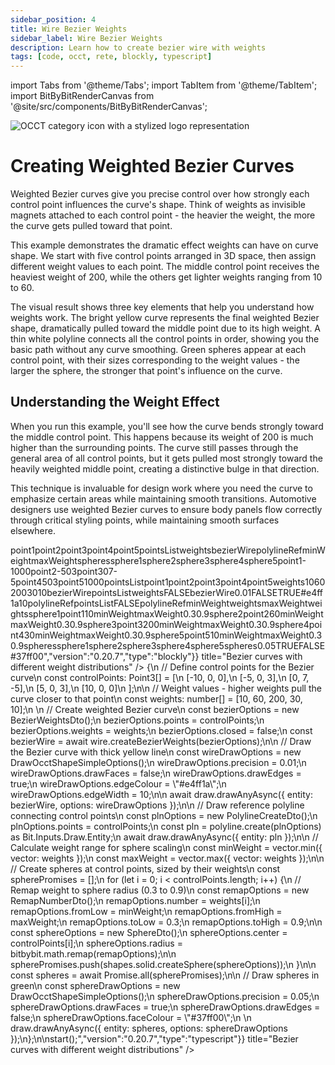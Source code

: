 ```yaml
---
sidebar_position: 4
title: Wire Bezier Weights
sidebar_label: Wire Bezier Weights
description: Learn how to create bezier wire with weights
tags: [code, occt, rete, blockly, typescript]
---
```


import Tabs from '@theme/Tabs';
import TabItem from '@theme/TabItem';
import BitByBitRenderCanvas from '@site/src/components/BitByBitRenderCanvas';

<img 
  class="category-icon-small" 
  src="https://s.bitbybit.dev/assets/icons/white/occt-icon.svg" 
  alt="OCCT category icon with a stylized logo representation" 
  title="OCCT category icon" />

# Creating Weighted Bezier Curves

Weighted Bezier curves give you precise control over how strongly each control point influences the curve's shape. Think of weights as invisible magnets attached to each control point - the heavier the weight, the more the curve gets pulled toward that point.

This example demonstrates the dramatic effect weights can have on curve shape. We start with five control points arranged in 3D space, then assign different weight values to each point. The middle control point receives the heaviest weight of 200, while the others get lighter weights ranging from 10 to 60.

The visual result shows three key elements that help you understand how weights work. The bright yellow curve represents the final weighted Bezier shape, dramatically pulled toward the middle point due to its high weight. A thin white polyline connects all the control points in order, showing you the basic path without any curve smoothing. Green spheres appear at each control point, with their sizes corresponding to the weight values - the larger the sphere, the stronger that point's influence on the curve.

## Understanding the Weight Effect

When you run this example, you'll see how the curve bends strongly toward the middle control point. This happens because its weight of 200 is much higher than the surrounding points. The curve still passes through the general area of all control points, but it gets pulled most strongly toward the heavily weighted middle point, creating a distinctive bulge in that direction.

This technique is invaluable for design work where you need the curve to emphasize certain areas while maintaining smooth transitions. Automotive designers use weighted Bezier curves to ensure body panels flow correctly through critical styling points, while maintaining smooth surfaces elsewhere.

<Tabs groupId="bezier-weights-example">
<TabItem value="rete" label="Rete">
    <BitByBitRenderCanvas
    requireManualStart={true}
    script={{"script":"{\"id\":\"rete-v2-json\",\"nodes\":{\"d93ff9312fbaba0d\":{\"id\":\"d93ff9312fbaba0d\",\"name\":\"bitbybit.occt.shapes.wire.createBezierWeights\",\"customName\":\"bezier weights\",\"async\":true,\"drawable\":true,\"data\":{\"genericNodeData\":{\"hide\":true,\"oneOnOne\":false,\"flatten\":0,\"forceExecution\":false},\"closed\":false},\"inputs\":{\"points\":{\"connections\":[{\"node\":\"71dc37e5bf31abc7\",\"output\":\"list\",\"data\":{}}]},\"weights\":{\"connections\":[{\"node\":\"5e78ae53129348d2\",\"output\":\"result\",\"data\":{}}]}},\"position\":[1474.6086829856026,340.89493244534634]},\"6c71764f860388cb\":{\"id\":\"6c71764f860388cb\",\"name\":\"bitbybit.point.pointXYZ\",\"customName\":\"point xyz\",\"async\":false,\"drawable\":true,\"data\":{\"genericNodeData\":{\"hide\":false,\"oneOnOne\":false,\"flatten\":0,\"forceExecution\":false},\"x\":-10,\"y\":0,\"z\":0},\"inputs\":{},\"position\":[233.46875,142.23828125]},\"262c5b4158e10e7f\":{\"id\":\"262c5b4158e10e7f\",\"name\":\"bitbybit.point.pointXYZ\",\"customName\":\"point xyz\",\"async\":false,\"drawable\":true,\"data\":{\"genericNodeData\":{\"hide\":false,\"oneOnOne\":false,\"flatten\":0,\"forceExecution\":false},\"x\":-5,\"y\":0,\"z\":3},\"inputs\":{},\"position\":[224.73046875,479.984375]},\"aef87dde79aae140\":{\"id\":\"aef87dde79aae140\",\"name\":\"bitbybit.point.pointXYZ\",\"customName\":\"point xyz\",\"async\":false,\"drawable\":true,\"data\":{\"genericNodeData\":{\"hide\":false,\"oneOnOne\":false,\"flatten\":0,\"forceExecution\":false},\"x\":0,\"y\":7,\"z\":-5},\"inputs\":{},\"position\":[224.74154154459637,833.5904947916667]},\"6eb81a9d83fbbfe7\":{\"id\":\"6eb81a9d83fbbfe7\",\"name\":\"bitbybit.point.pointXYZ\",\"customName\":\"point xyz\",\"async\":false,\"drawable\":true,\"data\":{\"genericNodeData\":{\"hide\":false,\"oneOnOne\":false,\"flatten\":0,\"forceExecution\":false},\"x\":5,\"y\":0,\"z\":3},\"inputs\":{},\"position\":[242.77880556002404,1187.0961686117394]},\"8f6ffca91f2b1d12\":{\"id\":\"8f6ffca91f2b1d12\",\"name\":\"bitbybit.point.pointXYZ\",\"customName\":\"point xyz\",\"async\":false,\"drawable\":true,\"data\":{\"genericNodeData\":{\"hide\":false,\"oneOnOne\":false,\"flatten\":0,\"forceExecution\":false},\"x\":10,\"y\":0,\"z\":0},\"inputs\":{},\"position\":[255.1210077869103,1528.317664158235]},\"71dc37e5bf31abc7\":{\"id\":\"71dc37e5bf31abc7\",\"name\":\"bitbybit.lists.createList\",\"customName\":\"create list\",\"data\":{},\"inputs\":{\"listElements\":{\"connections\":[{\"node\":\"6c71764f860388cb\",\"output\":\"result\",\"data\":{}},{\"node\":\"262c5b4158e10e7f\",\"output\":\"result\",\"data\":{}},{\"node\":\"aef87dde79aae140\",\"output\":\"result\",\"data\":{}},{\"node\":\"6eb81a9d83fbbfe7\",\"output\":\"result\",\"data\":{}},{\"node\":\"8f6ffca91f2b1d12\",\"output\":\"result\",\"data\":{}}]}},\"position\":[809.4944869050374,791.4060121932632]},\"5e78ae53129348d2\":{\"id\":\"5e78ae53129348d2\",\"name\":\"bitbybit.json.parse\",\"customName\":\"parse\",\"async\":false,\"drawable\":false,\"data\":{\"genericNodeData\":{\"hide\":false,\"oneOnOne\":false,\"flatten\":0,\"forceExecution\":false},\"text\":\"[10,60,200,30,10]\"},\"inputs\":{},\"position\":[820.9003613826357,1045.8565882239327]},\"1badef86dffd3d2b\":{\"id\":\"1badef86dffd3d2b\",\"name\":\"bitbybit.vector.max\",\"customName\":\"max\",\"async\":false,\"drawable\":false,\"data\":{\"genericNodeData\":{\"hide\":false,\"oneOnOne\":false,\"flatten\":0,\"forceExecution\":false}},\"inputs\":{\"vector\":{\"connections\":[{\"node\":\"5e78ae53129348d2\",\"output\":\"result\",\"data\":{}}]}},\"position\":[1452.8517350042941,1584.36307724802]},\"6628a0dad5393c00\":{\"id\":\"6628a0dad5393c00\",\"name\":\"bitbybit.vector.min\",\"customName\":\"min\",\"async\":false,\"drawable\":false,\"data\":{\"genericNodeData\":{\"hide\":false,\"oneOnOne\":false,\"flatten\":0,\"forceExecution\":false}},\"inputs\":{\"vector\":{\"connections\":[{\"node\":\"5e78ae53129348d2\",\"output\":\"result\",\"data\":{}}]}},\"position\":[1453.5379674005778,1314.9458583914063]},\"708bd3fd447df194\":{\"id\":\"708bd3fd447df194\",\"name\":\"bitbybit.polyline.create\",\"customName\":\"polyline\",\"async\":false,\"drawable\":true,\"data\":{\"genericNodeData\":{\"hide\":false,\"oneOnOne\":false,\"flatten\":0,\"forceExecution\":false},\"isClosed\":false},\"inputs\":{\"points\":{\"connections\":[{\"node\":\"71dc37e5bf31abc7\",\"output\":\"list\",\"data\":{}}]}},\"position\":[1470.8643520387145,15.655298073315691]},\"02f75fd91278ddf0\":{\"id\":\"02f75fd91278ddf0\",\"name\":\"bitbybit.math.remap\",\"customName\":\"remap\",\"async\":false,\"drawable\":false,\"data\":{\"genericNodeData\":{\"hide\":false,\"oneOnOne\":false,\"flatten\":0,\"forceExecution\":false},\"number\":0.5,\"fromLow\":0,\"fromHigh\":1,\"toLow\":0.3,\"toHigh\":0.9},\"inputs\":{\"number\":{\"connections\":[{\"node\":\"a1d8b49442cfbed2\",\"output\":\"result\",\"data\":{}}]},\"fromLow\":{\"connections\":[{\"node\":\"6628a0dad5393c00\",\"output\":\"result\",\"data\":{}}]},\"fromHigh\":{\"connections\":[{\"node\":\"1badef86dffd3d2b\",\"output\":\"result\",\"data\":{}}]}},\"position\":[2340.141780945838,1415.6477847941433]},\"a1d8b49442cfbed2\":{\"id\":\"a1d8b49442cfbed2\",\"name\":\"bitbybit.lists.flatten\",\"customName\":\"flatten\",\"data\":{\"nrLevels\":1},\"inputs\":{\"list\":{\"connections\":[{\"node\":\"5e78ae53129348d2\",\"output\":\"result\",\"data\":{}}]}},\"position\":[1842.606441779354,1082.6783355134344]},\"594b69638201ab5d\":{\"id\":\"594b69638201ab5d\",\"name\":\"bitbybit.occt.shapes.solid.createSphere\",\"customName\":\"sphere\",\"async\":true,\"drawable\":true,\"data\":{\"genericNodeData\":{\"hide\":true,\"oneOnOne\":true,\"flatten\":0,\"forceExecution\":false},\"radius\":1,\"center\":[0,0,0]},\"inputs\":{\"center\":{\"connections\":[{\"node\":\"1acceaf1728a9bb6\",\"output\":\"result\",\"data\":{}}]},\"radius\":{\"connections\":[{\"node\":\"02f75fd91278ddf0\",\"output\":\"result\",\"data\":{}}]}},\"position\":[2802.6462312888184,788.517960703051]},\"1acceaf1728a9bb6\":{\"id\":\"1acceaf1728a9bb6\",\"name\":\"bitbybit.lists.flatten\",\"customName\":\"flatten\",\"data\":{\"nrLevels\":1},\"inputs\":{\"list\":{\"connections\":[{\"node\":\"71dc37e5bf31abc7\",\"output\":\"list\",\"data\":{}}]}},\"position\":[1844.9251455808178,867.378536261973]},\"9e4757c9a3030d87\":{\"id\":\"9e4757c9a3030d87\",\"name\":\"bitbybit.draw.drawAnyAsync\",\"customName\":\"draw any async\",\"async\":true,\"drawable\":true,\"data\":{\"genericNodeData\":{\"hide\":false,\"oneOnOne\":false,\"flatten\":0,\"forceExecution\":false}},\"inputs\":{\"entity\":{\"connections\":[{\"node\":\"594b69638201ab5d\",\"output\":\"result\",\"data\":{}}]},\"options\":{\"connections\":[{\"node\":\"ffb4da8064c6349b\",\"output\":\"result\",\"data\":{}}]}},\"position\":[3404.609864091567,786.0901195986705]},\"ffb4da8064c6349b\":{\"id\":\"ffb4da8064c6349b\",\"name\":\"bitbybit.draw.optionsOcctShapeSimple\",\"customName\":\"options occt shape simple\",\"async\":false,\"drawable\":false,\"data\":{\"genericNodeData\":{\"hide\":false,\"oneOnOne\":false,\"flatten\":0,\"forceExecution\":false},\"precision\":0.05,\"drawFaces\":true,\"faceColour\":\"#37ff00\",\"drawEdges\":false,\"edgeColour\":\"#ffffff\",\"edgeWidth\":2},\"inputs\":{},\"position\":[2813.0669683419205,1228.3267499707356]},\"5d978b01fc903574\":{\"id\":\"5d978b01fc903574\",\"name\":\"bitbybit.draw.drawAnyAsync\",\"customName\":\"draw any async\",\"async\":true,\"drawable\":true,\"data\":{\"genericNodeData\":{\"hide\":false,\"oneOnOne\":false,\"flatten\":0,\"forceExecution\":false}},\"inputs\":{\"entity\":{\"connections\":[{\"node\":\"d93ff9312fbaba0d\",\"output\":\"result\",\"data\":{}}]},\"options\":{\"connections\":[{\"node\":\"8da0996b9ae76bc7\",\"output\":\"result\",\"data\":{}}]}},\"position\":[2648.015406962442,129.78266326628432]},\"8da0996b9ae76bc7\":{\"id\":\"8da0996b9ae76bc7\",\"name\":\"bitbybit.draw.optionsOcctShapeSimple\",\"customName\":\"options occt shape simple\",\"async\":false,\"drawable\":false,\"data\":{\"genericNodeData\":{\"hide\":false,\"oneOnOne\":false,\"flatten\":0,\"forceExecution\":false},\"precision\":0.05,\"drawFaces\":false,\"faceColour\":\"#000000\",\"drawEdges\":true,\"edgeColour\":\"#e4ff1a\",\"edgeWidth\":10},\"inputs\":{},\"position\":[2249.0695731821565,364.8567725172626]}}}","version":"0.20.7","type":"rete"}}
    title="Bezier curves with different weight distributions"
    />
</TabItem>
<TabItem value="blockly" label="Blockly">
  <BitByBitRenderCanvas
    requireManualStart={true}
    script={{"script":"<xml xmlns=\"https://developers.google.com/blockly/xml\"><variables><variable id=\"point1\">point1</variable><variable id=\"point2\">point2</variable><variable id=\"point3\">point3</variable><variable id=\"point4\">point4</variable><variable id=\"point5\">point5</variable><variable id=\"pointsList\">pointsList</variable><variable id=\"weights\">weights</variable><variable id=\"bezierWire\">bezierWire</variable><variable id=\"polylineRef\">polylineRef</variable><variable id=\"minWeight\">minWeight</variable><variable id=\"maxWeight\">maxWeight</variable><variable id=\"spheres\">spheres</variable><variable id=\"sphere1\">sphere1</variable><variable id=\"sphere2\">sphere2</variable><variable id=\"sphere3\">sphere3</variable><variable id=\"sphere4\">sphere4</variable><variable id=\"sphere5\">sphere5</variable></variables><block type=\"variables_set\" id=\"create_point1\" x=\"50\" y=\"50\"><field name=\"VAR\" id=\"point1\">point1</field><value name=\"VALUE\"><block type=\"bitbybit.point.pointXYZ\" id=\"point1_coords\"><value name=\"X\"><block type=\"math_number\" id=\"p1_x\"><field name=\"NUM\">-10</field></block></value><value name=\"Y\"><block type=\"math_number\" id=\"p1_y\"><field name=\"NUM\">0</field></block></value><value name=\"Z\"><block type=\"math_number\" id=\"p1_z\"><field name=\"NUM\">0</field></block></value></block></value><next><block type=\"variables_set\" id=\"create_point2\" x=\"50\" y=\"150\"><field name=\"VAR\" id=\"point2\">point2</field><value name=\"VALUE\"><block type=\"bitbybit.point.pointXYZ\" id=\"point2_coords\"><value name=\"X\"><block type=\"math_number\" id=\"p2_x\"><field name=\"NUM\">-5</field></block></value><value name=\"Y\"><block type=\"math_number\" id=\"p2_y\"><field name=\"NUM\">0</field></block></value><value name=\"Z\"><block type=\"math_number\" id=\"p2_z\"><field name=\"NUM\">3</field></block></value></block></value><next><block type=\"variables_set\" id=\"create_point3\" x=\"50\" y=\"250\"><field name=\"VAR\" id=\"point3\">point3</field><value name=\"VALUE\"><block type=\"bitbybit.point.pointXYZ\" id=\"point3_coords\"><value name=\"X\"><block type=\"math_number\" id=\"p3_x\"><field name=\"NUM\">0</field></block></value><value name=\"Y\"><block type=\"math_number\" id=\"p3_y\"><field name=\"NUM\">7</field></block></value><value name=\"Z\"><block type=\"math_number\" id=\"p3_z\"><field name=\"NUM\">-5</field></block></value></block></value><next><block type=\"variables_set\" id=\"create_point4\" x=\"50\" y=\"350\"><field name=\"VAR\" id=\"point4\">point4</field><value name=\"VALUE\"><block type=\"bitbybit.point.pointXYZ\" id=\"point4_coords\"><value name=\"X\"><block type=\"math_number\" id=\"p4_x\"><field name=\"NUM\">5</field></block></value><value name=\"Y\"><block type=\"math_number\" id=\"p4_y\"><field name=\"NUM\">0</field></block></value><value name=\"Z\"><block type=\"math_number\" id=\"p4_z\"><field name=\"NUM\">3</field></block></value></block></value><next><block type=\"variables_set\" id=\"create_point5\" x=\"50\" y=\"450\"><field name=\"VAR\" id=\"point5\">point5</field><value name=\"VALUE\"><block type=\"bitbybit.point.pointXYZ\" id=\"point5_coords\"><value name=\"X\"><block type=\"math_number\" id=\"p5_x\"><field name=\"NUM\">10</field></block></value><value name=\"Y\"><block type=\"math_number\" id=\"p5_y\"><field name=\"NUM\">0</field></block></value><value name=\"Z\"><block type=\"math_number\" id=\"p5_z\"><field name=\"NUM\">0</field></block></value></block></value><next><block type=\"variables_set\" id=\"create_points_list\" x=\"50\" y=\"550\"><field name=\"VAR\" id=\"pointsList\">pointsList</field><value name=\"VALUE\"><block type=\"lists_create_with\" id=\"points_list\"><mutation items=\"5\"></mutation><value name=\"ADD0\"><block type=\"variables_get\" id=\"get_point1\"><field name=\"VAR\" id=\"point1\">point1</field></block></value><value name=\"ADD1\"><block type=\"variables_get\" id=\"get_point2\"><field name=\"VAR\" id=\"point2\">point2</field></block></value><value name=\"ADD2\"><block type=\"variables_get\" id=\"get_point3\"><field name=\"VAR\" id=\"point3\">point3</field></block></value><value name=\"ADD3\"><block type=\"variables_get\" id=\"get_point4\"><field name=\"VAR\" id=\"point4\">point4</field></block></value><value name=\"ADD4\"><block type=\"variables_get\" id=\"get_point5\"><field name=\"VAR\" id=\"point5\">point5</field></block></value></block></value><next><block type=\"variables_set\" id=\"create_weights\" x=\"50\" y=\"650\"><field name=\"VAR\" id=\"weights\">weights</field><value name=\"VALUE\"><block type=\"lists_create_with\" id=\"weights_list\"><mutation items=\"5\"></mutation><value name=\"ADD0\"><block type=\"math_number\" id=\"weight1\"><field name=\"NUM\">10</field></block></value><value name=\"ADD1\"><block type=\"math_number\" id=\"weight2\"><field name=\"NUM\">60</field></block></value><value name=\"ADD2\"><block type=\"math_number\" id=\"weight3\"><field name=\"NUM\">200</field></block></value><value name=\"ADD3\"><block type=\"math_number\" id=\"weight4\"><field name=\"NUM\">30</field></block></value><value name=\"ADD4\"><block type=\"math_number\" id=\"weight5\"><field name=\"NUM\">10</field></block></value></block></value><next><block type=\"variables_set\" id=\"create_bezier_wire\" x=\"50\" y=\"750\"><field name=\"VAR\" id=\"bezierWire\">bezierWire</field><value name=\"VALUE\"><block type=\"bitbybit.occt.shapes.wire.createBezierWeights\" id=\"bezier_weights\"><value name=\"Points\"><block type=\"variables_get\" id=\"get_points_for_bezier\"><field name=\"VAR\" id=\"pointsList\">pointsList</field></block></value><value name=\"Weights\"><block type=\"variables_get\" id=\"get_weights_for_bezier\"><field name=\"VAR\" id=\"weights\">weights</field></block></value><value name=\"Closed\"><block type=\"logic_boolean\" id=\"bezier_closed\"><field name=\"BOOL\">FALSE</field></block></value></block></value><next><block type=\"bitbybit.draw.drawAnyAsyncNoReturn\" id=\"draw_bezier_with_options\" x=\"50\" y=\"850\"><value name=\"Entity\"><block type=\"variables_get\" id=\"get_bezier_wire\"><field name=\"VAR\" id=\"bezierWire\">bezierWire</field></block></value><value name=\"Options\"><block type=\"bitbybit.draw.optionsOcctShapeSimple\" id=\"bezier_draw_options\"><value name=\"Precision\"><block type=\"math_number\" id=\"bezier_precision\"><field name=\"NUM\">0.01</field></block></value><value name=\"DrawFaces\"><block type=\"logic_boolean\" id=\"bezier_draw_faces\"><field name=\"BOOL\">FALSE</field></block></value><value name=\"DrawEdges\"><block type=\"logic_boolean\" id=\"bezier_draw_edges\"><field name=\"BOOL\">TRUE</field></block></value><value name=\"EdgeColour\"><block type=\"text\" id=\"bezier_edge_color\"><field name=\"TEXT\">#e4ff1a</field></block></value><value name=\"EdgeWidth\"><block type=\"math_number\" id=\"bezier_edge_width\"><field name=\"NUM\">10</field></block></value></block></value><next><block type=\"variables_set\" id=\"create_polyline_ref\" x=\"50\" y=\"950\"><field name=\"VAR\" id=\"polylineRef\">polylineRef</field><value name=\"VALUE\"><block type=\"bitbybit.polyline.create\" id=\"polyline_reference\"><value name=\"Points\"><block type=\"variables_get\" id=\"get_points_for_polyline\"><field name=\"VAR\" id=\"pointsList\">pointsList</field></block></value><value name=\"Closed\"><block type=\"logic_boolean\" id=\"polyline_closed\"><field name=\"BOOL\">FALSE</field></block></value></block></value><next><block type=\"bitbybit.draw.drawAnyAsyncNoReturn\" id=\"draw_polyline_ref\" x=\"50\" y=\"1050\"><value name=\"Entity\"><block type=\"variables_get\" id=\"get_polyline_ref\"><field name=\"VAR\" id=\"polylineRef\">polylineRef</field></block></value><next><block type=\"variables_set\" id=\"calc_min_weight\" x=\"50\" y=\"1150\"><field name=\"VAR\" id=\"minWeight\">minWeight</field><value name=\"VALUE\"><block type=\"bitbybit.vector.min\" id=\"min_weight_calc\"><value name=\"Vector\"><block type=\"variables_get\" id=\"get_weights_for_min\"><field name=\"VAR\" id=\"weights\">weights</field></block></value></block></value><next><block type=\"variables_set\" id=\"calc_max_weight\" x=\"50\" y=\"1250\"><field name=\"VAR\" id=\"maxWeight\">maxWeight</field><value name=\"VALUE\"><block type=\"bitbybit.vector.max\" id=\"max_weight_calc\"><value name=\"Vector\"><block type=\"variables_get\" id=\"get_weights_for_max\"><field name=\"VAR\" id=\"weights\">weights</field></block></value></block></value><next><block type=\"variables_set\" id=\"create_sphere1\" x=\"50\" y=\"1350\"><field name=\"VAR\" id=\"sphere1\">sphere1</field><value name=\"VALUE\"><block type=\"bitbybit.occt.shapes.solid.createSphere\" id=\"sphere_1\"><value name=\"Center\"><block type=\"variables_get\" id=\"get_point1_for_sphere\"><field name=\"VAR\" id=\"point1\">point1</field></block></value><value name=\"Radius\"><block type=\"bitbybit.math.remap\" id=\"remap_weight1\"><value name=\"Number\"><block type=\"math_number\" id=\"weight1_value\"><field name=\"NUM\">10</field></block></value><value name=\"FromLow\"><block type=\"variables_get\" id=\"get_min_weight_1\"><field name=\"VAR\" id=\"minWeight\">minWeight</field></block></value><value name=\"FromHigh\"><block type=\"variables_get\" id=\"get_max_weight_1\"><field name=\"VAR\" id=\"maxWeight\">maxWeight</field></block></value><value name=\"ToLow\"><block type=\"math_number\" id=\"radius_min_1\"><field name=\"NUM\">0.3</field></block></value><value name=\"ToHigh\"><block type=\"math_number\" id=\"radius_max_1\"><field name=\"NUM\">0.9</field></block></value></block></value></block></value><next><block type=\"variables_set\" id=\"create_sphere2\" x=\"50\" y=\"1450\"><field name=\"VAR\" id=\"sphere2\">sphere2</field><value name=\"VALUE\"><block type=\"bitbybit.occt.shapes.solid.createSphere\" id=\"sphere_2\"><value name=\"Center\"><block type=\"variables_get\" id=\"get_point2_for_sphere\"><field name=\"VAR\" id=\"point2\">point2</field></block></value><value name=\"Radius\"><block type=\"bitbybit.math.remap\" id=\"remap_weight2\"><value name=\"Number\"><block type=\"math_number\" id=\"weight2_value\"><field name=\"NUM\">60</field></block></value><value name=\"FromLow\"><block type=\"variables_get\" id=\"get_min_weight_2\"><field name=\"VAR\" id=\"minWeight\">minWeight</field></block></value><value name=\"FromHigh\"><block type=\"variables_get\" id=\"get_max_weight_2\"><field name=\"VAR\" id=\"maxWeight\">maxWeight</field></block></value><value name=\"ToLow\"><block type=\"math_number\" id=\"radius_min_2\"><field name=\"NUM\">0.3</field></block></value><value name=\"ToHigh\"><block type=\"math_number\" id=\"radius_max_2\"><field name=\"NUM\">0.9</field></block></value></block></value></block></value><next><block type=\"variables_set\" id=\"create_sphere3\" x=\"50\" y=\"1550\"><field name=\"VAR\" id=\"sphere3\">sphere3</field><value name=\"VALUE\"><block type=\"bitbybit.occt.shapes.solid.createSphere\" id=\"sphere_3\"><value name=\"Center\"><block type=\"variables_get\" id=\"get_point3_for_sphere\"><field name=\"VAR\" id=\"point3\">point3</field></block></value><value name=\"Radius\"><block type=\"bitbybit.math.remap\" id=\"remap_weight3\"><value name=\"Number\"><block type=\"math_number\" id=\"weight3_value\"><field name=\"NUM\">200</field></block></value><value name=\"FromLow\"><block type=\"variables_get\" id=\"get_min_weight_3\"><field name=\"VAR\" id=\"minWeight\">minWeight</field></block></value><value name=\"FromHigh\"><block type=\"variables_get\" id=\"get_max_weight_3\"><field name=\"VAR\" id=\"maxWeight\">maxWeight</field></block></value><value name=\"ToLow\"><block type=\"math_number\" id=\"radius_min_3\"><field name=\"NUM\">0.3</field></block></value><value name=\"ToHigh\"><block type=\"math_number\" id=\"radius_max_3\"><field name=\"NUM\">0.9</field></block></value></block></value></block></value><next><block type=\"variables_set\" id=\"create_sphere4\" x=\"50\" y=\"1650\"><field name=\"VAR\" id=\"sphere4\">sphere4</field><value name=\"VALUE\"><block type=\"bitbybit.occt.shapes.solid.createSphere\" id=\"sphere_4\"><value name=\"Center\"><block type=\"variables_get\" id=\"get_point4_for_sphere\"><field name=\"VAR\" id=\"point4\">point4</field></block></value><value name=\"Radius\"><block type=\"bitbybit.math.remap\" id=\"remap_weight4\"><value name=\"Number\"><block type=\"math_number\" id=\"weight4_value\"><field name=\"NUM\">30</field></block></value><value name=\"FromLow\"><block type=\"variables_get\" id=\"get_min_weight_4\"><field name=\"VAR\" id=\"minWeight\">minWeight</field></block></value><value name=\"FromHigh\"><block type=\"variables_get\" id=\"get_max_weight_4\"><field name=\"VAR\" id=\"maxWeight\">maxWeight</field></block></value><value name=\"ToLow\"><block type=\"math_number\" id=\"radius_min_4\"><field name=\"NUM\">0.3</field></block></value><value name=\"ToHigh\"><block type=\"math_number\" id=\"radius_max_4\"><field name=\"NUM\">0.9</field></block></value></block></value></block></value><next><block type=\"variables_set\" id=\"create_sphere5\" x=\"50\" y=\"1750\"><field name=\"VAR\" id=\"sphere5\">sphere5</field><value name=\"VALUE\"><block type=\"bitbybit.occt.shapes.solid.createSphere\" id=\"sphere_5\"><value name=\"Center\"><block type=\"variables_get\" id=\"get_point5_for_sphere\"><field name=\"VAR\" id=\"point5\">point5</field></block></value><value name=\"Radius\"><block type=\"bitbybit.math.remap\" id=\"remap_weight5\"><value name=\"Number\"><block type=\"math_number\" id=\"weight5_value\"><field name=\"NUM\">10</field></block></value><value name=\"FromLow\"><block type=\"variables_get\" id=\"get_min_weight_5\"><field name=\"VAR\" id=\"minWeight\">minWeight</field></block></value><value name=\"FromHigh\"><block type=\"variables_get\" id=\"get_max_weight_5\"><field name=\"VAR\" id=\"maxWeight\">maxWeight</field></block></value><value name=\"ToLow\"><block type=\"math_number\" id=\"radius_min_5\"><field name=\"NUM\">0.3</field></block></value><value name=\"ToHigh\"><block type=\"math_number\" id=\"radius_max_5\"><field name=\"NUM\">0.9</field></block></value></block></value></block></value><next><block type=\"variables_set\" id=\"create_spheres_list\" x=\"50\" y=\"1850\"><field name=\"VAR\" id=\"spheres\">spheres</field><value name=\"VALUE\"><block type=\"lists_create_with\" id=\"spheres_list\"><mutation items=\"5\"></mutation><value name=\"ADD0\"><block type=\"variables_get\" id=\"get_sphere1\"><field name=\"VAR\" id=\"sphere1\">sphere1</field></block></value><value name=\"ADD1\"><block type=\"variables_get\" id=\"get_sphere2\"><field name=\"VAR\" id=\"sphere2\">sphere2</field></block></value><value name=\"ADD2\"><block type=\"variables_get\" id=\"get_sphere3\"><field name=\"VAR\" id=\"sphere3\">sphere3</field></block></value><value name=\"ADD3\"><block type=\"variables_get\" id=\"get_sphere4\"><field name=\"VAR\" id=\"sphere4\">sphere4</field></block></value><value name=\"ADD4\"><block type=\"variables_get\" id=\"get_sphere5\"><field name=\"VAR\" id=\"sphere5\">sphere5</field></block></value></block></value><next><block type=\"bitbybit.draw.drawAnyAsyncNoReturn\" id=\"draw_spheres_with_options\" x=\"50\" y=\"1950\"><value name=\"Entity\"><block type=\"variables_get\" id=\"get_spheres\"><field name=\"VAR\" id=\"spheres\">spheres</field></block></value><value name=\"Options\"><block type=\"bitbybit.draw.optionsOcctShapeSimple\" id=\"spheres_draw_options\"><value name=\"Precision\"><block type=\"math_number\" id=\"spheres_precision\"><field name=\"NUM\">0.05</field></block></value><value name=\"DrawFaces\"><block type=\"logic_boolean\" id=\"spheres_draw_faces\"><field name=\"BOOL\">TRUE</field></block></value><value name=\"DrawEdges\"><block type=\"logic_boolean\" id=\"spheres_draw_edges\"><field name=\"BOOL\">FALSE</field></block></value><value name=\"FaceColour\"><block type=\"text\" id=\"spheres_face_color\"><field name=\"TEXT\">#37ff00</field></block></value></block></value></block></next></block></next></block></next></block></next></block></next></block></next></block></next></block></next></block></next></block></next></block></next></block></next></block></next></block></next></block></next></block></next></block></next></block></next></block></next></block></next></block></xml>","version":"0.20.7","type":"blockly"}}
    title="Bezier curves with different weight distributions"
    />
</TabItem>
<TabItem value="typescript" label="TypeScript">
<BitByBitRenderCanvas
    requireManualStart={true}
    script={{"script":"// Import required DTOs and types\nconst { BezierWeightsDto, SphereDto } = Bit.Inputs.OCCT;\nconst { DrawOcctShapeSimpleOptions } = Bit.Inputs.Draw;\nconst { RemapNumberDto } = Bit.Inputs.Math;\nconst { PolylineCreateDto } = Bit.Inputs.Polyline;\n\ntype Point3 = Bit.Inputs.Base.Point3;\ntype Vector3 = Bit.Inputs.Base.Vector3;\ntype TopoDSShapePointer = Bit.Inputs.OCCT.TopoDSShapePointer;\n\n// Get access to BitByBit functions\nconst { wire } = bitbybit.occt.shapes;\nconst { shapes } = bitbybit.occt;\nconst { draw, vector, polyline } = bitbybit;\n\nconst start = async () => {\n    // Define control points for the Bezier curve\n    const controlPoints: Point3[] = [\n        [-10, 0, 0],\n        [-5, 0, 3],\n        [0, 7, -5],\n        [5, 0, 3],\n        [10, 0, 0]\n    ];\n\n    // Weight values - higher weights pull the curve closer to that point\n    const weights: number[] = [10, 60, 200, 30, 10];\n    \n    // Create weighted Bezier curve\n    const bezierOptions = new BezierWeightsDto();\n    bezierOptions.points = controlPoints;\n    bezierOptions.weights = weights;\n    bezierOptions.closed = false;\n    const bezierWire = await wire.createBezierWeights(bezierOptions);\n\n    // Draw the Bezier curve with thick yellow line\n    const wireDrawOptions = new DrawOcctShapeSimpleOptions();\n    wireDrawOptions.precision = 0.01;\n    wireDrawOptions.drawFaces = false;\n    wireDrawOptions.drawEdges = true;\n    wireDrawOptions.edgeColour = \"#e4ff1a\";\n    wireDrawOptions.edgeWidth = 10;\n\n    await draw.drawAnyAsync({ entity: bezierWire, options: wireDrawOptions });\n\n    // Draw reference polyline connecting control points\n    const plnOptions = new PolylineCreateDto();\n    plnOptions.points = controlPoints;\n    const pln = polyline.create(plnOptions) as Bit.Inputs.Draw.Entity;\n    await draw.drawAnyAsync({ entity: pln });\n\n    // Calculate weight range for sphere scaling\n    const minWeight = vector.min({ vector: weights });\n    const maxWeight = vector.max({ vector: weights });\n\n    // Create spheres at control points, sized by their weights\n    const spherePromises = [];\n    for (let i = 0; i < controlPoints.length; i++) {\n        // Remap weight to sphere radius (0.3 to 0.9)\n        const remapOptions = new RemapNumberDto();\n        remapOptions.number = weights[i];\n        remapOptions.fromLow = minWeight;\n        remapOptions.fromHigh = maxWeight;\n        remapOptions.toLow = 0.3;\n        remapOptions.toHigh = 0.9;\n\n        const sphereOptions = new SphereDto();\n        sphereOptions.center = controlPoints[i];\n        sphereOptions.radius = bitbybit.math.remap(remapOptions);\n\n        spherePromises.push(shapes.solid.createSphere(sphereOptions));\n    }\n\n    const spheres = await Promise.all(spherePromises);\n\n    // Draw spheres in green\n    const sphereDrawOptions = new DrawOcctShapeSimpleOptions();\n    sphereDrawOptions.precision = 0.05;\n    sphereDrawOptions.drawFaces = true;\n    sphereDrawOptions.drawEdges = false;\n    sphereDrawOptions.faceColour = \"#37ff00\";\n    \n    draw.drawAnyAsync({ entity: spheres, options: sphereDrawOptions });\n};\n\nstart();","version":"0.20.7","type":"typescript"}}
    title="Bezier curves with different weight distributions"
    />
</TabItem>
</Tabs>
